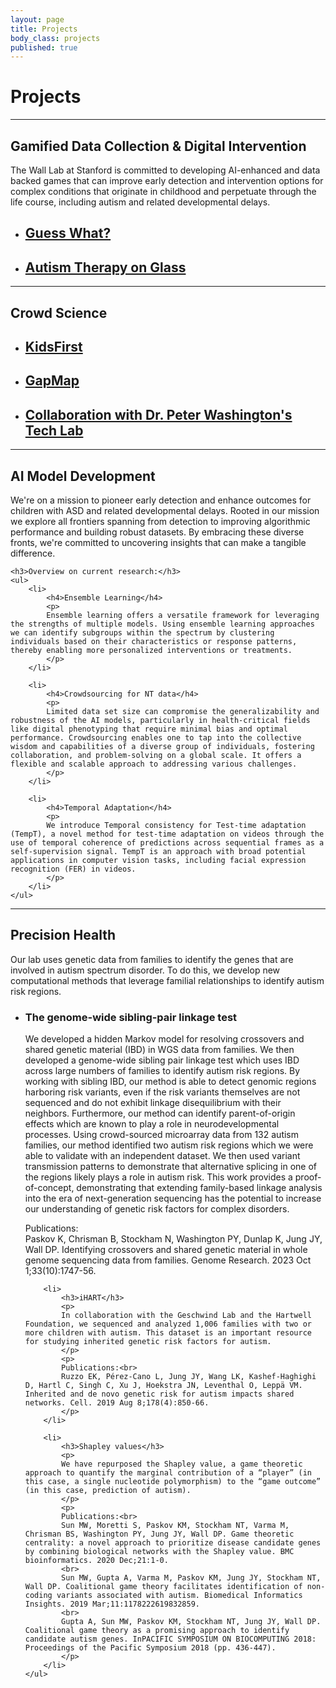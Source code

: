 ```yaml
---
layout: page
title: Projects
body_class: projects
published: true
---
```


# Projects
<hr>
<div class="row">
	<h2>Gamified Data Collection & Digital Intervention</h2>
    <p>
    The Wall Lab at Stanford is committed to developing AI-enhanced and data backed games that can improve early detection and intervention options for complex conditions that originate in childhood and perpetuate through the life course, including autism and related developmental delays.
    </p>
	<ul>
		<li><a href="{{ site.url }}/projects/guess-what/"><h2>Guess What?</h2></a></li>
		<li><a href="{{ site.url }}/projects/autism-therapy-on-glass/"><h2>Autism Therapy on Glass</h2></a></li>
	</ul>
</div>

<hr>
<div class="row">
	<h2>Crowd Science</h2>
    <p>
    </p>
	<ul>
		<li><a href="https://hartwellkidsfirst.my.canva.site/kidsfirst"><h2>KidsFirst</h2></a></li>
		<li><a href="{{ site.url }}/projects/gapmap/"><h2>GapMap</h2></a></li>
		<li><a href="https://techlab.ucsf.edu/research/"><h2>Collaboration with Dr. Peter Washington's Tech Lab</h2></a></li>
	</ul>
</div>

<hr>
<div class="row">
	<h2>AI Model Development</h2>
    <p>
	We're on a mission to pioneer early detection and enhance outcomes for children with ASD and related developmental delays. Rooted in our mission we explore all frontiers spanning from detection to improving algorithmic performance and building robust datasets. By embracing these diverse fronts, we're committed to uncovering insights that can make a tangible difference.
    </p>
	
	<h3>Overview on current research:</h3>
	<ul>
		<li>
			<h4>Ensemble Learning</h4>
			<p>
			Ensemble learning offers a versatile framework for leveraging the strengths of multiple models. Using ensemble learning approaches we can identify subgroups within the spectrum by clustering individuals based on their characteristics or response patterns, thereby enabling more personalized interventions or treatments.
			</p>
		</li>

		<li>
			<h4>Crowdsourcing for NT data</h4>
			<p>
			Limited data set size can compromise the generalizability and robustness of the AI models, particularly in health-critical fields like digital phenotyping that require minimal bias and optimal performance. Crowdsourcing enables one to tap into the collective wisdom and capabilities of a diverse group of individuals, fostering collaboration, and problem-solving on a global scale. It offers a flexible and scalable approach to addressing various challenges.
			</p>
		</li>

		<li>
			<h4>Temporal Adaptation</h4>
			<p>
			We introduce Temporal consistency for Test-time adaptation (TempT), a novel method for test-time adaptation on videos through the use of temporal coherence of predictions across sequential frames as a self-supervision signal. TempT is an approach with broad potential applications in computer vision tasks, including facial expression recognition (FER) in videos.
			</p>
		</li>
	</ul>
	
</div>

<hr>
<div class="row">
	<h2>Precision Health</h2>
	<p>
	Our lab uses genetic data from families to identify the genes that are involved in autism spectrum disorder. To do this, we develop new computational methods that leverage familial relationships to identify autism risk regions.
	</p>
	<ul>
		<li>
			<h3>The genome-wide sibling-pair linkage test</h3>
			<p>
			We developed a hidden Markov model for resolving crossovers and shared genetic material (IBD) in WGS data from families. We then developed a genome-wide sibling pair linkage test which uses IBD across large numbers of families to identify autism risk regions. By working with sibling IBD, our method is able to detect genomic regions harboring risk variants, even if the risk variants themselves are not sequenced and do not exhibit linkage disequilibrium with their neighbors. Furthermore, our method can identify parent-of-origin effects which are known to play a role in neurodevelopmental processes. Using crowd-sourced microarray data from 132 autism families, our method identified two autism risk regions which we were able to validate with an independent dataset. We then used variant transmission patterns to demonstrate that alternative splicing in one of the regions likely plays a role in autism risk. This work provides a proof-of-concept, demonstrating that extending family-based linkage analysis into the era of next-generation sequencing has the potential to increase our understanding of genetic risk factors for complex disorders.
			</p>
			<p>
			Publications:<br>
			Paskov K, Chrisman B, Stockham N, Washington PY, Dunlap K, Jung JY, Wall DP. Identifying crossovers and shared genetic material in whole genome sequencing data from families. Genome Research. 2023 Oct 1;33(10):1747-56.
			</p>
		</li>
		
		<li>
			<h3>iHART</h3>
			<p>
			In collaboration with the Geschwind Lab and the Hartwell Foundation, we sequenced and analyzed 1,006 families with two or more children with autism. This dataset is an important resource for studying inherited genetic risk factors for autism.
			</p>
			<p>
			Publications:<br>
			Ruzzo EK, Pérez-Cano L, Jung JY, Wang LK, Kashef-Haghighi D, Hartl C, Singh C, Xu J, Hoekstra JN, Leventhal O, Leppä VM. Inherited and de novo genetic risk for autism impacts shared networks. Cell. 2019 Aug 8;178(4):850-66.
			</p>
		</li>
		
		<li>
			<h3>Shapley values</h3>
			<p>
			We have repurposed the Shapley value, a game theoretic approach to quantify the marginal contribution of a “player” (in this case, a single nucleotide polymorphism) to the “game outcome” (in this case, prediction of autism).
			</p>
			<p>
			Publications:<br>
			Sun MW, Moretti S, Paskov KM, Stockham NT, Varma M, Chrisman BS, Washington PY, Jung JY, Wall DP. Game theoretic centrality: a novel approach to prioritize disease candidate genes by combining biological networks with the Shapley value. BMC bioinformatics. 2020 Dec;21:1-0.
			<br>
			Sun MW, Gupta A, Varma M, Paskov KM, Jung JY, Stockham NT, Wall DP. Coalitional game theory facilitates identification of non-coding variants associated with autism. Biomedical Informatics Insights. 2019 Mar;11:1178222619832859.
			<br>
			Gupta A, Sun MW, Paskov KM, Stockham NT, Jung JY, Wall DP. Coalitional game theory as a promising approach to identify candidate autism genes. InPACIFIC SYMPOSIUM ON BIOCOMPUTING 2018: Proceedings of the Pacific Symposium 2018 (pp. 436-447).
			</p>
		</li>
	</ul>
</div>

<!--
<hr>
<div class="row">
  <div class="quarter">
    <a href="{{ site.url }}/projects/guess-what/">  <img style="border-radius: 50%; width: 100%" src="{{ site.url }}/assets/images/projects/guess-what.png" /></a>
  </div>
  <div class="three-quarters">
    <a href="{{ site.url }}/projects/guess-what/"> <h2>Guess What?</h2></a>
    <p>
    This game is a research study for parents of children between the ages of 3 and 12 years. Families who participate in this game are helping researchers in the Wall Lab use machine learning and artificial intelligence to analyze behaviors expressed by children while interacting with family members via home video.
    </p>
  </div>
</div>

<hr>
<div class="row">
  <div class="quarter">
    <a href="{{ site.url }}/projects/gapmap/">  <img style="border-radius: 50%; width: 100%" src="{{ site.url }}/assets/images/projects/gapmap.png" /></a>
  </div>
  <div class="three-quarters">
    <a href="{{ site.url }}/projects/gapmap/"> <h2>GapMap</h2></a>
    <p>
    GapMap engages the community of families with autism to capture geographic, diagnostic, and resource usage information to yield a more complete and dynamically updated understanding of autism resource epidemiology.
    </p>
  </div>
</div>

<hr>
<div class="row">
  <div class="quarter">
    <a href="{{ site.url }}/projects/genome_algorithms/">  <img style="border-radius: 50%; width: 100%" src="{{ site.url }}/assets/images/dna.png" /></a>
  </div>
  <div class="three-quarters">
    <a href="{{ site.url }}/projects/genome_algorithms/"> <h2>Genomic Algorithms for Identifying Autism</h2></a>
    <p>
    We explore several algorithmic approaches to determining causal variants for detecting autism. These include game theoretic approaches (Shapley values), novel applications of the maximum flow algorithm, family-based statistical studies, and machine learning approaches.
    </p>
  </div>
</div>

<hr>
<div class="row">
  <div class="quarter">
    <a href="{{ site.url }}/projects/ssse/">  <img style="border-radius: 50%; width: 100%" src="{{ site.url }}/assets/images/ngs.png" /></a>
  </div>
  <div class="three-quarters">
    <a href="{{ site.url }}/projects/ssse/"> <h2>Systematic Sex-Biased Sequencing Errors</h2></a>
    <p>
    This is a large-scale genomics analysis of next-generation sequencing (NGS) datasets from autism case-control and family data. We explore systematic sex biasing errors in modern sequencing technologies for "reading" DNA base pairs from biological samples.
    </p>
  </div>
</div>

<hr>
<div class="row">
  <div class="quarter">
    <a href="{{ site.url }}/projects/microbiome-autism/"><img style="border-radius: 50%; width: 100%" src="{{ site.url }}/assets/images/projects/microbiome.png" /></a>
  </div>
  <div class="three-quarters">
    <a href="{{ site.url }}/projects/microbiome-autism/"> <h2>The Gut Microbiome in Autism</h2></a>
    <p>
    This study aims to improve our understanding of the link between gut microbiome functionality, genome variation, and ASD phenotype, and reveal the specific mechanisms by which the gut microbiome interacts with autism-related alleles to produce and modify ASD. We use the 16s sequence-based biomarkers to better capture phylogenetic relationships between microbiome taxa.
    </p>
  </div>
</div>

<hr>
<div class="row">
  <div class="quarter">
    <a href="{{ site.url }}/projects/autism-therapy-on-glass/">  <img style="border-radius: 50%; width: 100%" src="{{ site.url }}/assets/images/therapy-on-glass.png" /></a>
  </div>
  <div class="three-quarters">
    <a href="{{ site.url }}/projects/autism-therapy-on-glass/"> <h2>Autism Therapy on Glass</h2></a>
    <p>
    The Wall Lab, the Winograd Lab, and Sension are building a new tool on Google Glass, an interdisciplinary effort bringing together some of the brightest minds in psychiatry, behavioral science, human-computer interaction and artificial intelligence to create an assistive tool for facial emotion recognition. The Autism Glass Project seeks to provide individuals with challenges navigating social cues with a clinically validated therapeutic device to aid in interpreting facial expressions.
    </p>
  </div>
</div>

<hr>
<div class="row">
  <div class="quarter">
    <a href="{{ site.url }}/projects/ihart/">  <img style="border-radius: 50%; width: 100%" src="{{ site.url }}/assets/images/projects/ihart.png" /></a>
  </div>
  <div class="three-quarters">
    <a href="{{ site.url }}/projects/ihart/"><h2>iHart</h2></a>
    <p>
    Through a collaborative effort that includes researchers from Stanford, UCLA, the New York Genome Center, Cold Spring Harbor Laboratory, and the Simons Foundation, we have amassed a collection of whole genomes and phenotypic measurements on thousands of individuals from families with autism. This platform will help researchers explore connections across data and individuals to more precisely understand autism.
    </p>
  </div>
</div>

<hr>
<div class="row">
  <div class="quarter">
      <a href="{{ site.url }}/projects/homevideoproject/"><img style="border-radius: 50%; width: 100%" src="{{ site.url }}/assets/images/homevideoproject.png" /></a>
  </div>
  <div class="three-quarters">

  <a href="{{ site.url }}/projects/homevideoproject/">  <h2>Home Video Project</h2></a>
    <p>
This proof of concept project evaluated the feasibility of applying our machine learning classifiers to home videos to evaluate accuracy for detection of autism spectrum disorder in a non-clinical setting.
    </p>
  </div>
</div>
<hr>
-->